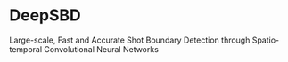 # DeepSBD
Large-scale, Fast and Accurate Shot Boundary Detection through Spatio-temporal Convolutional Neural Networks
